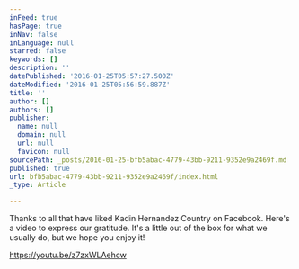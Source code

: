 ```yaml
---
inFeed: true
hasPage: true
inNav: false
inLanguage: null
starred: false
keywords: []
description: ''
datePublished: '2016-01-25T05:57:27.500Z'
dateModified: '2016-01-25T05:56:59.887Z'
title: ''
author: []
authors: []
publisher:
  name: null
  domain: null
  url: null
  favicon: null
sourcePath: _posts/2016-01-25-bfb5abac-4779-43bb-9211-9352e9a2469f.md
published: true
url: bfb5abac-4779-43bb-9211-9352e9a2469f/index.html
_type: Article

---
```

Thanks to all that have liked Kadin Hernandez Country on Facebook. Here's a video to express our gratitude. It's a little out of the box for what we usually do, but we hope you enjoy it!

https://youtu.be/z7zxWLAehcw